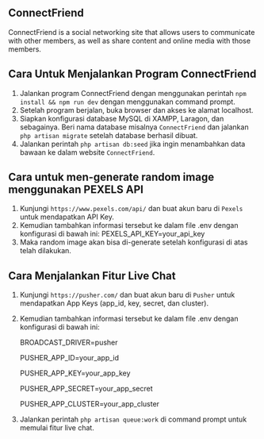 ## ConnectFriend
ConnectFriend is a social networking site that allows users to communicate with other members, as well as share content and online media with those members.

## Cara Untuk Menjalankan Program ConnectFriend
1.  Jalankan program ConnectFriend dengan menggunakan perintah `npm install && npm run dev` dengan menggunakan command prompt.
2.  Setelah program berjalan, buka browser dan akses ke alamat localhost.
3.  Siapkan konfigurasi database MySQL di XAMPP, Laragon, dan sebagainya. Beri nama database misalnya `ConnectFriend` dan jalankan `php artisan migrate` setelah database berhasil dibuat.
4.  Jalankan perintah `php artisan db:seed` jika ingin menambahkan data bawaan ke dalam website `ConnectFriend`.

## Cara untuk men-generate random image menggunakan PEXELS API
1.  Kunjungi `https://www.pexels.com/api/` dan buat akun baru di `Pexels` untuk mendapatkan API Key.
2.  Kemudian tambahkan informasi tersebut ke dalam file .env dengan konfigurasi di bawah ini:
    PEXELS_API_KEY=your_api_key
3.  Maka random image akan bisa di-generate setelah konfigurasi di atas telah dilakukan.

## Cara Menjalankan Fitur Live Chat
1.  Kunjungi `https://pusher.com/` dan buat akun baru di `Pusher` untuk mendapatkan App Keys (app_id, key, secret, dan cluster).
2.  Kemudian tambahkan informasi tersebut ke dalam file .env dengan konfigurasi di bawah ini:
   
    BROADCAST_DRIVER=pusher
    
    PUSHER_APP_ID=your_app_id
    
    PUSHER_APP_KEY=your_app_key
    
    PUSHER_APP_SECRET=your_app_secret
    
    PUSHER_APP_CLUSTER=your_app_cluster
    
4.  Jalankan perintah `php artisan queue:work` di command prompt untuk memulai fitur live chat.
